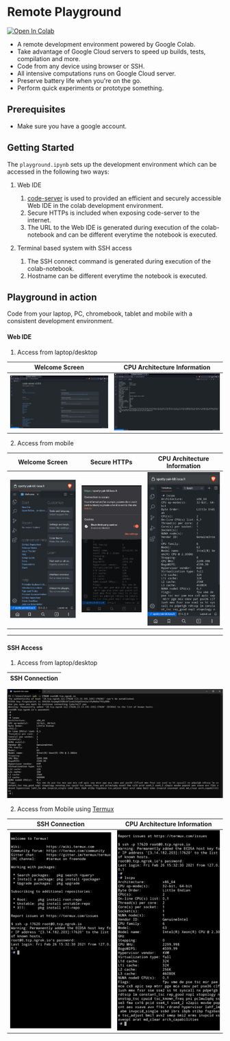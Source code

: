 # Remote Playground

[![Open In Colab](https://colab.research.google.com/assets/colab-badge.svg)](https://colab.research.google.com/github/adisakshya/playground/blob/remote-playground/remote/playground.ipynb)

- A remote development environment powered by Google Colab.
- Take advantage of Google Cloud servers to speed up builds, tests, compilation and more.
- Code from any device using browser or SSH.
- All intensive computations runs on Google Cloud server.
- Preserve battery life when you're on the go.
- Perform quick experiments or prototype something.

## Prerequisites

- Make sure you have a google account.

## Getting Started

The ```playground.ipynb``` sets up the development environment which can be accessed in the following two ways:

1. Web IDE
    1. [code-server](https://github.com/cdr/code-server) is used to provided an efficient and securely accessible Web IDE in the colab development environment.
    2. Secure HTTPs is included when exposing code-server to the internet.
    3. The URL to the Web IDE is generated during execution of the colab-notebook and can be different everytime the notebook is executed.

2. Terminal based system with SSH access
    1. The SSH connect command is generated during execution of the colab-notebook.
    2. Hostname can be different everytime the notebook is executed.

## Playground in action

Code from your laptop, PC, chromebook, tablet and mobile with a consistent development environment.

#### Web IDE

1. Access from laptop/desktop

Welcome Screen             | CPU Architecture Information
:-------------------------:|:--------------------------:
![](./screenshots/laptop/1-code-server-welcome-screen.png)   | ![](./screenshots/laptop/2-cpu-architecture-information.png)


2. Access from mobile

Welcome Screen             | Secure HTTPs               |  CPU Architecture Information
:-------------------------:|:--------------------------:|:------------------:
![](./screenshots/mobile/1-code-server-welcome-screen.png)   | ![](./screenshots/mobile/3-secure-https-connection.png)  | ![](./screenshots/mobile/2-cpu-architecture-information.png)


---

#### SSH Access

1. Access from laptop/desktop

SSH Connection             |
:-------------------------:|
![](./screenshots/laptop/3-ssh-connection.png)

2. Access from Mobile using [Termux](https://play.google.com/store/apps/details?id=com.termux&hl=en_IN&gl=US)

SSH Connection             | CPU Architecture Information          
:-------------------------:|:--------------------------:
![](./screenshots/mobile/4-termux-ssh-connection.png)   | ![](./screenshots/mobile/5-cpu-architecture-information.png)

